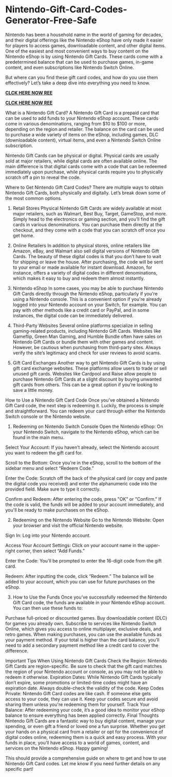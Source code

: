 # Nintendo-Gift-Card-Codes-Generator-Free-Safe
Nintendo has been a household name in the world of gaming for decades, and their digital offerings like the Nintendo eShop have only made it easier for players to access games, downloadable content, and other digital items. One of the easiest and most convenient ways to buy content on the Nintendo eShop is by using Nintendo Gift Cards. These cards come with a predetermined balance that can be used to purchase games, in-game content, and even subscriptions like Nintendo Switch Online.

But where can you find these gift card codes, and how do you use them effectively? Let’s take a deep dive into everything you need to know.

**[CLCK HERE NOW REE](https://tinyurl.com/nintendocard20)**

**[CLCK HERE NOW REE](https://tinyurl.com/nintendocard20)**

What is a Nintendo Gift Card?
A Nintendo Gift Card is a prepaid card that can be used to add funds to your Nintendo eShop account. These cards come in various denominations, ranging from $10 to $100 or more, depending on the region and retailer. The balance on the card can be used to purchase a wide variety of items on the eShop, including games, DLC (downloadable content), virtual items, and even a Nintendo Switch Online subscription.

Nintendo Gift Cards can be physical or digital. Physical cards are usually sold at major retailers, while digital cards are often available online. The main difference is that digital cards come with a code that can be redeemed immediately upon purchase, while physical cards require you to physically scratch off a pin to reveal the code.

Where to Get Nintendo Gift Card Codes?
There are multiple ways to obtain Nintendo Gift Cards, both physically and digitally. Let’s break down some of the most common options.

1. Retail Stores
Physical Nintendo Gift Cards are widely available at most major retailers, such as Walmart, Best Buy, Target, GameStop, and more. Simply head to the electronics or gaming section, and you’ll find the gift cards in various denominations. You can purchase them directly at the checkout, and they come with a code that you can scratch off once you get home.

2. Online Retailers
In addition to physical stores, online retailers like Amazon, eBay, and Walmart also sell digital versions of Nintendo Gift Cards. The beauty of these digital codes is that you don’t have to wait for shipping or leave the house. After purchasing, the code will be sent to your email or made available for instant download. Amazon, for instance, offers a variety of digital codes in different denominations, which makes it easy to buy and redeem them almost instantly.

3. Nintendo eShop
In some cases, you may be able to purchase Nintendo Gift Cards directly through the Nintendo eShop, particularly if you're using a Nintendo console. This is a convenient option if you're already logged into your Nintendo account on your Switch, for example. You can pay with other methods like a credit card or PayPal, and in some instances, the digital code can be immediately delivered.

4. Third-Party Websites
Several online platforms specialize in selling gaming-related products, including Nintendo Gift Cards. Websites like Gameflip, Green Man Gaming, and Humble Bundle often have sales on Nintendo Gift Cards or bundle them with other games and content. However, be cautious when purchasing from third-party sites. Always verify the site’s legitimacy and check for user reviews to avoid scams.

5. Gift Card Exchanges
Another way to get Nintendo Gift Cards is by using gift card exchange websites. These platforms allow users to trade or sell unused gift cards. Websites like Cardpool and Raise allow people to purchase Nintendo Gift Cards at a slight discount by buying unwanted gift cards from others. This can be a great option if you're looking to save a little money.

How to Use a Nintendo Gift Card Code
Once you’ve obtained a Nintendo Gift Card code, the next step is redeeming it. Luckily, the process is simple and straightforward. You can redeem your card through either the Nintendo Switch console or the Nintendo website.

1. Redeeming on Nintendo Switch Console
Open the Nintendo eShop: On your Nintendo Switch, navigate to the Nintendo eShop, which can be found in the main menu.

Select Your Account: If you haven’t already, select the Nintendo account you want to redeem the gift card for.

Scroll to the Bottom: Once you're in the eShop, scroll to the bottom of the sidebar menu and select “Redeem Code.”

Enter the Code: Scratch off the back of the physical card (or copy and paste the digital code you received) and enter the alphanumeric code into the provided field. Make sure to type it correctly.

Confirm and Redeem: After entering the code, press "OK" or "Confirm." If the code is valid, the funds will be added to your account immediately, and you'll be ready to make purchases on the eShop.

2. Redeeming on the Nintendo Website
Go to the Nintendo Website: Open your browser and visit the official Nintendo website.

Sign In: Log into your Nintendo account.

Access Your Account Settings: Click on your account name in the upper-right corner, then select “Add Funds.”

Enter the Code: You'll be prompted to enter the 16-digit code from the gift card.

Redeem: After inputting the code, click “Redeem.” The balance will be added to your account, which you can use for future purchases on the eShop.

3. How to Use the Funds
Once you’ve successfully redeemed the Nintendo Gift Card code, the funds are available in your Nintendo eShop account. You can then use these funds to:

Purchase full-priced or discounted games.
Buy downloadable content (DLC) for games you already own.
Subscribe to services like Nintendo Switch Online, which gives you access to online multiplayer, exclusive deals, and retro games.
When making purchases, you can use the available funds as your payment method. If your total is higher than the card balance, you’ll need to add a secondary payment method like a credit card to cover the difference.

Important Tips When Using Nintendo Gift Cards
Check the Region: Nintendo Gift Cards are region-specific. Be sure to check that the gift card matches the region of your Nintendo account or console, as you may not be able to redeem it otherwise.
Expiration Dates: While Nintendo Gift Cards typically don’t expire, some promotions or limited-time codes might have an expiration date. Always double-check the validity of the code.
Keep Codes Private: Nintendo Gift Card codes are like cash. If someone else gets access to your code, they can use it. Keep your codes secure and avoid sharing them unless you're redeeming them for yourself.
Track Your Balance: After redeeming your code, it’s a good idea to monitor your eShop balance to ensure everything has been applied correctly.
Final Thoughts
Nintendo Gift Cards are a fantastic way to buy digital content, manage your spending, or even gift a friend or loved one a fun surprise. Whether you get your hands on a physical card from a retailer or opt for the convenience of digital codes online, redeeming them is a quick and easy process. With your funds in place, you’ll have access to a world of games, content, and services on the Nintendo eShop. Happy gaming!

This should provide a comprehensive guide on where to get and how to use Nintendo Gift Card codes. Let me know if you need further details on any specific part!
